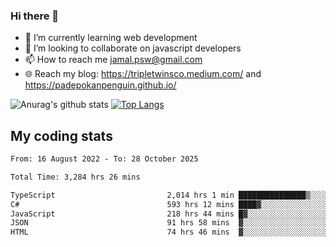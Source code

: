 ### Hi there 👋

<!--
**padepokanpenguin/padepokanpenguin** is a ✨ _special_ ✨ repository because its `README.md` (this file) appears on your GitHub profile.
-->

- 🌱 I’m currently learning  web development
- 👯 I’m looking to collaborate on javascript developers
- 📫 How to reach me jamal.psw@gmail.com
- 🌐 Reach my blog:
   https://tripletwinsco.medium.com/ and
   https://padepokanpenguin.github.io/

![Anurag's github stats](https://github-readme-stats.vercel.app/api?username=padepokanpenguin&count_private=true&disable_animations=false&show_icons=true&theme=default)
[![Top Langs](https://github-readme-stats.vercel.app/api/top-langs/?username=padepokanpenguin&theme=default&layout=compact)](https://github.com/padepokanpenguin)

## My coding stats

<!--START_SECTION:waka-->

```txt
From: 16 August 2022 - To: 28 October 2025

Total Time: 3,284 hrs 26 mins

TypeScript                         2,014 hrs 1 min ███████████████▒░░░░░░░░░   61.32 %
C#                                 593 hrs 12 mins ████▓░░░░░░░░░░░░░░░░░░░░   18.06 %
JavaScript                         218 hrs 44 mins █▓░░░░░░░░░░░░░░░░░░░░░░░   06.66 %
JSON                               91 hrs 58 mins  ▓░░░░░░░░░░░░░░░░░░░░░░░░   02.80 %
HTML                               74 hrs 46 mins  ▓░░░░░░░░░░░░░░░░░░░░░░░░   02.28 %
```

<!--END_SECTION:waka-->


